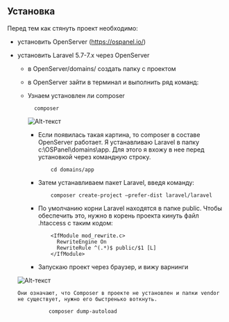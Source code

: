 ## Установка

Перед тем как стянуть проект необходимо:
* установить OpenServer (https://ospanel.io/)
* установить Laravel 5.7-7.x через OpenServer
    * в OpenServer/domains/ создать папку с проектом
    * в OpenServer зайти в терминал и выполнить ряд команд:
    * Узнаем установлен ли composer
    
            
            composer
            
            
         ![Alt-текст](https://bogdanowsky.ru/wp-content/uploads/2019/12/7.png "Орк")    
         
      * Если появилась такая картина, то composer в составе OpenServer работает.
        Я устанавливаю Laravel в папку c:\OSPanel\domains\app. Для этого я вхожу в нее перед установкой через командную строку.
        
               
                cd domains/app
                
                
      * Затем устанавливаем пакет Laravel, введя команду:
      
                
                composer create-project —prefer-dist laravel/laravel
                
                
      * По умолчанию корни Laravel находятся в папке public. Чтобы обеспечить это, нужно в корень проекта кинуть файл .htaccess с таким кодом:
      
                
                <IfModule mod_rewrite.c>
                  RewriteEngine On
                  RewriteRule ^(.*)$ public/$1 [L]
                </IfModule>
               
                
      * Запускаю проект через браузер, и вижу варнинги
      
     ![Alt-текст](https://bogdanowsky.ru/wp-content/uploads/2019/12/4.png "Орк")  
      
      Они означают, что Composer в проекте не установлен и папки vendor не существует, нужно его быстренько воткнуть.
                
                composer dump-autoload
                
